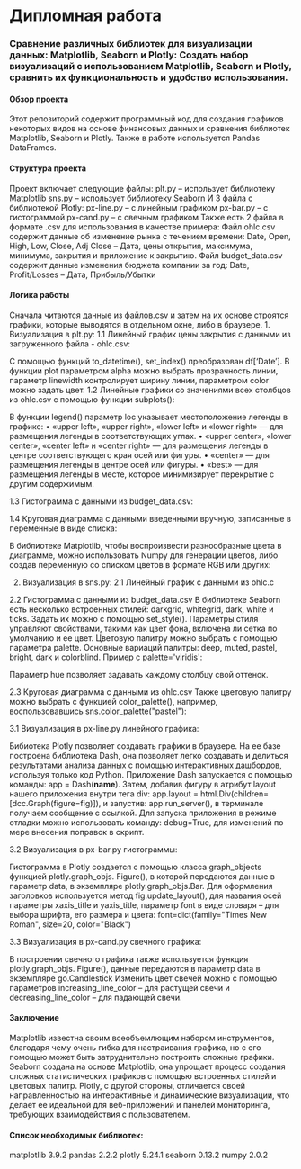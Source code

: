 <h1 align="left">Дипломная работа</h1>
<h3 align="left">Сравнение различных библиотек для визуализации данных: Matplotlib, Seaborn и Plotly: Создать набор визуализаций с использованием Matplotlib, Seaborn и Plotly, сравнить их функциональность и удобство использования.</h3>
<h4 align="left">Обзор проекта</h4>
Этот репозиторий содержит программный код для создания графиков некоторых видов на основе финансовых данных и сравнения библиотек Matplotlib, Seaborn и Plotly. Также в работе используется Pandas DataFrames.

<h4 align="left">Структура проекта</h4>
Проект включает следующие файлы:
plt.py – использует библиотеку Matplotlib
sns.py – использует библиотеку Seaborn
И 3 файла с библиотекой Plotly:
px-line.py – с линейным графиком
px-bar.py – с гистограммой
px-cand.py – с свечным графиком
Также есть 2 файла в формате .csv для использования в качестве примера:
Файл ohlc.csv содержит данные об изменение рынка с течением времени:
Date, Open, High, Low, Close, Adj Close – Дата, цены открытия, максимума, минимума, закрытия и приложение к закрытию.
Файл budget_data.csv содержит данные изменения бюджета компании за год:
Date, Profit/Losses – Дата, Прибыль/Убытки

<h4 align="left">Логика работы</h4>
Сначала читаются данные из файлов.csv и затем на их основе строятся графики, которые выводятся в отдельном окне, либо в браузере.
1.	Визуализация в plt.py:
1.1	Линейный график цены закрытия с данными из загруженного файла - ohlc.csv:
 
С помощью функций to_datetime(), set_index() преобразован df[‘Date’]. В функции plot параметром alpha можно выбрать прозрачность линии, параметр linewidth контролирует ширину линии, параметром color можно задать цвет.
1.2	Линейные графики со значениями всех столбцов из ohlc.csv с помощью функции subplots():
 
В функции legend() параметр loc указывает местоположение легенды в графике:
•	«upper left», «upper right», «lower left» и «lower right» — для размещения легенды в соответствующих углах.
•	«upper center», «lower center», «center left» и «center right» — для размещения легенды в центре соответствующего края осей или фигуры.
•	«center» — для размещения легенды в центре осей или фигуры.
•	«best» — для размещения легенды в месте, которое минимизирует перекрытие с другим содержимым.

1.3	Гистограмма с данными из budget_data.csv:
 
1.4 Круговая диаграмма с данными введенными вручную, записанные в переменные в виде списка:
 
В библиотеке Matplotlib, чтобы воспроизвести разнообразные цвета в диаграмме, можно использовать Numpy для генерации цветов, либо создав переменную со списком цветов в формате RGB или других:
 

2.	Визуализация в sns.py:
2.1	Линейный график с данными из ohlc.c
 

2.2	Гистограмма с данными из budget_data.csv
В библиотеке Seaborn есть несколько встроенных стилей: darkgrid, whitegrid, dark, white и ticks. Задать их можно с помощью set_style(). Параметры стиля управляют свойствами, такими как цвет фона, включена ли сетка по умолчанию и ее цвет.
Цветовую палитру можно выбрать с помощью параметра palette. Основные вариаций палитры: deep, muted, pastel, bright, dark и colorblind. Пример с palette='viridis':
 
Параметр hue позволяет задавать каждому столбцу свой оттенок.

2.3	Круговая диаграмма с данными из ohlc.csv
Также цветовую палитру можно выбрать с функцией color_palette(), например, воспользовавшись sns.color_palette("pastel"):
 

3.1	Визуализация в px-line.py линейного графика:
 
Бибиотека Plotly позволяет создавать графики в браузере. На ее базе построена библиотека Dash, она позволяет легко создавать и делиться результатами анализа данных с помощью интерактивных дашбордов, используя только код Python. Приложение Dash запускается с помощью команды: app = Dash(__name__).
Затем, добавив фигуру в атрибут layout нашего приложения внутри тега div:
app.layout = html.Div(children=[dcc.Graph(figure=fig)]),
и запустив: app.run_server(), в терминале получаем сообщение с ссылкой.
Для запуска приложения в режиме отладки можно использовать команду: debug=True, для изменений по мере внесения поправок в скрипт.

3.2	Визуализация в px-bar.py гистограммы:
 
Гистограмма в Plotly создается с помощью класса graph_objects функцией plotly.graph_objs. Figure(), в которой передаются данные в параметр data, в экземпляре plotly.graph_objs.Bar.
Для оформления заголовков используется метод fig.update_layout(), для названия осей параметры xaxis_title и yaxis_title, параметр font в виде словаря – для выбора шрифта, его размера и цвета: 
font=dict(family="Times New Roman", size=20, color="Black")

3.3	Визуализация в px-cand.py свечного графика:
 
В построении свечного графика также используется функция plotly.graph_objs. Figure(), данные передаются в параметр data в экземпляре go.Candlestick
Изменить цвет свечей можно с помощью параметров increasing_line_color – для растущей свечи и decreasing_line_color – для падающей свечи.

<h4 align="left">Заключение</h4>
Matplotlib известна своим всеобъемлющим набором инструментов, благодаря чему очень гибка для настраивания графика, но с его помощью может быть затруднительно построить сложные графики.
Seaborn создана на основе Matplotlib, она упрощает процесс создания сложных статистических графиков с помощью встроенных стилей и цветовых палитр. 
Plotly, с другой стороны, отличается своей направленностью на интерактивные и динамические визуализации, что делает ее идеальной для веб-приложений и панелей мониторинга, требующих взаимодействия с пользователем. 

<h4 align="left">Список необходимых библиотек:</h4>
matplotlib 3.9.2
pandas 2.2.2
plotly 5.24.1
seaborn 0.13.2
numpy 2.0.2



